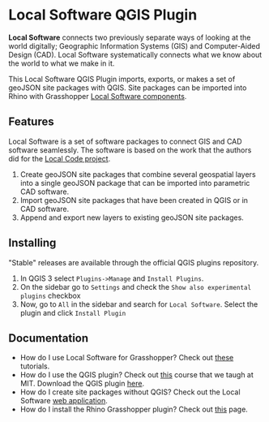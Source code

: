 # Local Software QGIS Plugin
**Local Software** connects two previously separate ways of looking at the world digitally; Geographic Information Systems (GIS) and Computer-Aided Design (CAD). Local Software systematically connects what we know about the world to what we make in it.

This Local Software QGIS Plugin imports, exports, or makes a set of geoJSON site packages with QGIS. Site packages can be imported into Rhino with Grasshopper [Local Software components](https://beta.uselocalco.de/download).

## Features
Local Software is a set of software packages to connect GIS and CAD software seamlessly. The software is based on the work that the authors did for the [Local Code project](https://books.google.com.mx/books/about/Local_Code.html?id=-KQNrgEACAAJ&source=kp_book_description&redir_esc=y). 
1. Create geoJSON site packages that combine several geospatial layers into a single geoJSON package that can be imported into parametric CAD software.
2. Import geoJSON site packages that have been created in QGIS or in CAD software.
3. Append and export new layers to existing geoJSON site packages. 

## Installing
"Stable" releases are available through the official QGIS plugins repository.

1. In QGIS 3 select `Plugins->Manage` and `Install Plugins`.
2. On the sidebar go to `Settings` and check the `Show also experimental plugins` checkbox
3. Now, go to `All` in the sidebar and search for `Local Software`. Select the plugin and click `Install Plugin`

## Documentation
* How do I use Local Software for Grasshopper? Check out [these](https://beta.uselocalco.de/documentation) tutorials.
* How do I use the QGIS plugin? Check out [this](https://canvas.mit.edu/courses/14233) course that we taugh at MIT. Download the QGIS plugin [here](https://plugins.qgis.org/plugins/LocalSoftware-QGIS/).
* How do I create site packages without QGIS? Check out the Local Software [web application](https://beta.uselocalco.de/).
* How do I install the Rhino Grasshopper plugin? Check out [this](https://www.food4rhino.com/en/app/local-software) page.
